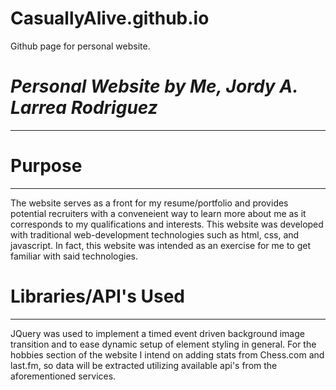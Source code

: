 # CasuallyAlive.github.io
Github page for personal website. 

# *Personal Website by Me, Jordy A. Larrea Rodriguez*
****************************************************

# Purpose
****************
The website serves as a front for my resume/portfolio and provides potential recruiters with a conveneient way to learn more about me as it
corresponds to my qualifications and interests. This website was developed with traditional web-development technologies such as html, css, and javascript. In fact,
this website was intended as an exercise for me to get familiar with said technologies. 

# Libraries/API's Used
***************************
JQuery was used to implement a timed event driven background image transition and to ease dynamic setup of element styling in general. For the hobbies section of the website I intend on adding stats from Chess.com and last.fm, so 
data will be extracted utilizing available api's from the aforementioned services. 
